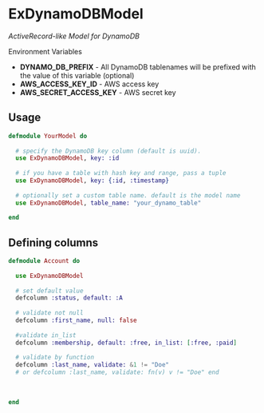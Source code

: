 ExDynamoDBModel
================================

*ActiveRecord-like Model for DynamoDB*

Environment Variables
- __DYNAMO_DB_PREFIX__ - All DynamoDB tablenames will be prefixed with the value of this variable (optional)
- __AWS_ACCESS_KEY_ID__ - AWS access key
- __AWS_SECRET_ACCESS_KEY__ - AWS secret key

Usage
-------------------------

```elixir
defmodule YourModel do
  
  # specify the DynamoDB key column (default is uuid). 
  use ExDynamoDBModel, key: :id
  
  # if you have a table with hash key and range, pass a tuple
  use ExDynamoDBModel, key: {:id, :timestamp}
  
  # optionally set a custom table name. default is the model name
  use ExDynamoDBModel, table_name: "your_dynamo_table"
  
end
```

Defining columns
-------------------------

```elixir
defmodule Account do
  
  use ExDynamoDBModel
  
  # set default value
  defcolumn :status, default: :A
  
  # validate not null
  defcolumn :first_name, null: false
  
  #validate in_list
  defcolumn :membership, default: :free, in_list: [:free, :paid]
  
  # validate by function
  defcolumn :last_name, validate: &1 != "Doe"
  # or defcolumn :last_name, validate: fn(v) v != "Doe" end
  
  
  
end
```



